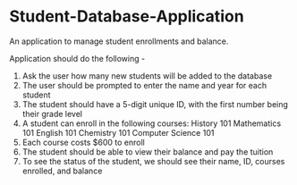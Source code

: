 # Student-Database-Application
An application to manage student enrollments and balance.

Application should do the following -
1. Ask the user how many new students will be added to the database
2. The user should be prompted to enter the name and year for each student
3. The student should have a 5-digit unique ID, with the first number being their grade level
4. A student can enroll in the following courses:
History 101
Mathematics 101
English 101
Chemistry 101
Computer Science 101
5. Each course costs $600 to enroll
6. The student should be able to view their balance and pay the tuition
7. To see the status of the student, we should see their name, ID, courses enrolled, and balance

